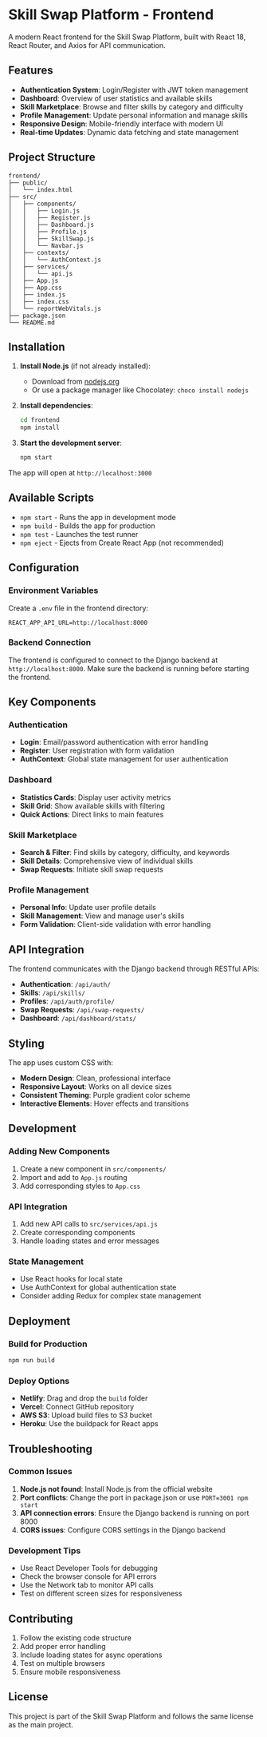 # Skill Swap Platform - Frontend

A modern React frontend for the Skill Swap Platform, built with React 18, React Router, and Axios for API communication.

## Features

- **Authentication System**: Login/Register with JWT token management
- **Dashboard**: Overview of user statistics and available skills
- **Skill Marketplace**: Browse and filter skills by category and difficulty
- **Profile Management**: Update personal information and manage skills
- **Responsive Design**: Mobile-friendly interface with modern UI
- **Real-time Updates**: Dynamic data fetching and state management

## Project Structure

```
frontend/
├── public/
│   └── index.html
├── src/
│   ├── components/
│   │   ├── Login.js
│   │   ├── Register.js
│   │   ├── Dashboard.js
│   │   ├── Profile.js
│   │   ├── SkillSwap.js
│   │   └── Navbar.js
│   ├── contexts/
│   │   └── AuthContext.js
│   ├── services/
│   │   └── api.js
│   ├── App.js
│   ├── App.css
│   ├── index.js
│   ├── index.css
│   └── reportWebVitals.js
├── package.json
└── README.md
```

## Installation

1. **Install Node.js** (if not already installed):
   - Download from [nodejs.org](https://nodejs.org/)
   - Or use a package manager like Chocolatey: `choco install nodejs`

2. **Install dependencies**:
   ```bash
   cd frontend
   npm install
   ```

3. **Start the development server**:
   ```bash
   npm start
   ```

The app will open at `http://localhost:3000`

## Available Scripts

- `npm start` - Runs the app in development mode
- `npm build` - Builds the app for production
- `npm test` - Launches the test runner
- `npm eject` - Ejects from Create React App (not recommended)

## Configuration

### Environment Variables

Create a `.env` file in the frontend directory:

```env
REACT_APP_API_URL=http://localhost:8000
```

### Backend Connection

The frontend is configured to connect to the Django backend at `http://localhost:8000`. Make sure the backend is running before starting the frontend.

## Key Components

### Authentication
- **Login**: Email/password authentication with error handling
- **Register**: User registration with form validation
- **AuthContext**: Global state management for user authentication

### Dashboard
- **Statistics Cards**: Display user activity metrics
- **Skill Grid**: Show available skills with filtering
- **Quick Actions**: Direct links to main features

### Skill Marketplace
- **Search & Filter**: Find skills by category, difficulty, and keywords
- **Skill Details**: Comprehensive view of individual skills
- **Swap Requests**: Initiate skill swap requests

### Profile Management
- **Personal Info**: Update user profile details
- **Skill Management**: View and manage user's skills
- **Form Validation**: Client-side validation with error handling

## API Integration

The frontend communicates with the Django backend through RESTful APIs:

- **Authentication**: `/api/auth/`
- **Skills**: `/api/skills/`
- **Profiles**: `/api/auth/profile/`
- **Swap Requests**: `/api/swap-requests/`
- **Dashboard**: `/api/dashboard/stats/`

## Styling

The app uses custom CSS with:
- **Modern Design**: Clean, professional interface
- **Responsive Layout**: Works on all device sizes
- **Consistent Theming**: Purple gradient color scheme
- **Interactive Elements**: Hover effects and transitions

## Development

### Adding New Components

1. Create a new component in `src/components/`
2. Import and add to `App.js` routing
3. Add corresponding styles to `App.css`

### API Integration

1. Add new API calls to `src/services/api.js`
2. Create corresponding components
3. Handle loading states and error messages

### State Management

- Use React hooks for local state
- Use AuthContext for global authentication state
- Consider adding Redux for complex state management

## Deployment

### Build for Production

```bash
npm run build
```

### Deploy Options

- **Netlify**: Drag and drop the `build` folder
- **Vercel**: Connect GitHub repository
- **AWS S3**: Upload build files to S3 bucket
- **Heroku**: Use the buildpack for React apps

## Troubleshooting

### Common Issues

1. **Node.js not found**: Install Node.js from the official website
2. **Port conflicts**: Change the port in package.json or use `PORT=3001 npm start`
3. **API connection errors**: Ensure the Django backend is running on port 8000
4. **CORS issues**: Configure CORS settings in the Django backend

### Development Tips

- Use React Developer Tools for debugging
- Check the browser console for API errors
- Use the Network tab to monitor API calls
- Test on different screen sizes for responsiveness

## Contributing

1. Follow the existing code structure
2. Add proper error handling
3. Include loading states for async operations
4. Test on multiple browsers
5. Ensure mobile responsiveness

## License

This project is part of the Skill Swap Platform and follows the same license as the main project. 